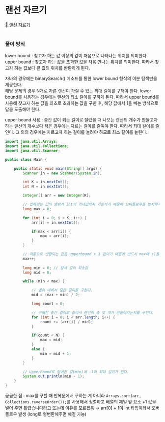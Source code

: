 # 랜선 자르기
[:link: 랜선 자르기](https://www.acmicpc.net/problem/1654)  
<br>

### 풀이 방식
lower bound : 찾고자 하는 값 이상의 값이 처음으로 나타나는 위치를 의미한다.  
upper bound : 찾고자 하는 값을 초과한 값을 처음 만나는 위치를 의미한다. 따라서 찾고자 하는 값보다 큰 값의 위치를 반환하게 된다.  

자바의 경우에는 binarySearch() 메소드를 통한 lower bound 형식의 이분 탐색만을 제공한다.  
해당 문제의 경우 N개로 자른 랜선이 가질 수 있는 최대 길이를 구해야 한다. lower bound를 사용하는 경우에는 랜선의 최소 길이를 구하게 된다. 따라서 upper bound를 사용해 찾고자 하는 값을 최초로 초과하는 값을 구한 후, 해당 값에서 1을 빼는 방식으로 답을 도출해야 한다.  

upper bound 사용 : 중간 값이 되는 길이로 잘랐을 때 나오는 랜선의 개수가 만들고자 하는 랜선의 개수보다 작은 경우에는 자르는 길이를 줄여야 한다. 따라서 최대 길이를 줄인다. 그 외의 경우에는 자르고자 하는 길이를 늘려야 하므로 최소 길이를 늘린다.
```java
import java.util.Arrays;
import java.util.Collections;
import java.util.Scanner;

public class Main {

    public static void main(String[] args) {
        Scanner in = new Scanner(System.in);

        int K = in.nextInt();
        int N = in.nextInt();

        Integer[] arr = new Integer[K];

        // 입력받는 값의 범위가 int의 최대값까지 가능하기 때문에 오버플로우를 방지하기 위해 long으로 선언
        long max = 0;

        for (int i = 0; i < K; i++) {
            arr[i] = in.nextInt();

            if(max < arr[i]) {
                max = arr[i];
            }
        }

        // 최종으로 반환되는 값은 upperbound + 1 값이기 때문에 반드시 max에 +1을 해 주어야 한다.
        max++;
        
        long min = 0; // 탐색 길이 최솟값
        long mid = 0;

        while (min < max) {

            // 범위 내에서 중간 길이를 구한다.
            mid = (max + min) / 2;

            long count = 0;

            // 구해진 중간 길이로 잘라서 랜선이 총 몇 개가 만들어지는지를 구한다.
            for (int i = 0; i < arr.length; i++) {
                count += (arr[i] / mid);
            }

            if(count < N) {
                max = mid;
            }
            else {
                min = mid + 1;
            }
        }

        // UpperBound로 얻어진 값(min)에 -1이 최대 길이가 된다.
        System.out.println(min - 1);
    }
}
```

궁금한 점 : max를 구할 때 반복문에서 구하는 게 아니라 ```Arrays.sort(arr, Collections.reverseOrder());```를 사용해서 정렬하고 배열의 제일 앞 요소 +1 값을 넣어 주면 틀렸습니다라고 뜨는데 이유를 모르겠음
→ arr[0] + 1이 int 타입이라서 오버플로우 발생 (long로 형변환해주면 해결 가능)



